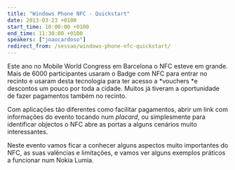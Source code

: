 ```yaml
---
title: "Windows Phone NFC - Quickstart"
date: 2013-03-23 +0100
start_time: 10:00:00 +0100
end_time: 11:30:00 +0100
speakers: ["joaocardoso"]
redirect_from: /sessao/windows-phone-nfc-quickstart/
---
```

Este ano no Mobile World Congress em Barcelona o NFC esteve em grande. Mais de 6000 participantes usaram o Badge com NFC para entrar no recinto e usaram desta tecnologia para ter acesso a *vouchers *e descontos um pouco por toda a cidade. Muitos já tiveram a oportunidade de fazer pagamentos também no recinto.

Com aplicações tão diferentes como facilitar pagamentos, abrir um link com informações do evento tocando num *placard*, ou simplesmente para identificar objectos o NFC abre as portas a alguns cenários muito interessantes.

Neste evento vamos ficar a conhecer alguns aspectos muito importantes do NFC, as suas valências e limitações, e vamos ver alguns exemplos práticos a funcionar num Nokia Lumia.

